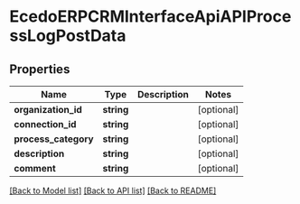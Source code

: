 # EcedoERPCRMInterfaceApiAPIProcessLogPostData

## Properties
Name | Type | Description | Notes
------------ | ------------- | ------------- | -------------
**organization_id** | **string** |  | [optional] 
**connection_id** | **string** |  | [optional] 
**process_category** | **string** |  | [optional] 
**description** | **string** |  | [optional] 
**comment** | **string** |  | [optional] 

[[Back to Model list]](../README.md#documentation-for-models) [[Back to API list]](../README.md#documentation-for-api-endpoints) [[Back to README]](../README.md)



